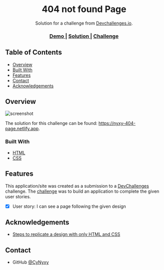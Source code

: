 <h1 align="center">404 not found Page</h1>

<div align="center">
   Solution for a challenge from  <a href="http://devchallenges.io" target="_blank">Devchallenges.io</a>.
</div>

<div align="center">
  <h3>
    <a href="https://nyxy-404-page.netlify.app}">
      Demo
    </a>
    <span> | </span>
    <a href="https://devchallenges.io/paths/responsive-web-developer/solutions">
      Solution
    </a>
    <span> | </span>
    <a href="https://devchallenges.io/challenges/wBunSb7FPrIepJZAg0sY">
      Challenge
    </a>
  </h3>
</div>


## Table of Contents

- [Overview](#overview)
- [Built With](#built-with)
- [Features](#features)
- [Contact](#contact)
- [Acknowledgements](#acknowledgements)


## Overview

![screenshot](https://i.ibb.co/C1gDkqR/devchallenge02-404-page.png)

The solution for this challenge can be found: https://nyxy-404-page.netlify.app.

### Built With

- [HTML](https://www.w3schools.com)
- [CSS](https://css-tricks.com)


## Features

This application/site was created as a submission to a [DevChallenges](https://devchallenges.io/challenges) challenge. The [challenge](https://devchallenges.io/challenges/wBunSb7FPrIepJZAg0sY) was to build an application to complete the given user stories.

- [x] User story: I can see a page following the given design


## Acknowledgements

- [Steps to replicate a design with only HTML and CSS](https://devchallenges-blogs.web.app/how-to-replicate-design/)

## Contact

- GitHub [@CyNyxy](https://github.com/CyNyxy)
